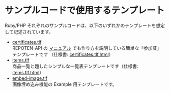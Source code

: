 # サンプルコードで使用するテンプレート

Ruby/PHP それぞれのサンプルコードは、以下のいずれかのテンプレートを想定して記述されています。

  * [certificates.tlf](https://github.com/repoten-api/examples/blob/master/beta/templates/certificates.tlf)  
    REPOTEN-API の [マニュアル](https://repoten-api.net/support/#manual) でも作り方を説明している簡単な「参加証」テンプレートです
    （仕様書: [certificates.tlf.html](https://github.com/repoten-api/examples/blob/master/beta/templates/certificates.tlf.html)）
  * [items.tlf](https://github.com/repoten-api/examples/blob/master/beta/templates/items.tlf)  
    商品一覧と題したシンプルな一覧表テンプレートです（仕様書: [items.tlf.html](https://github.com/repoten-api/examples/blob/master/beta/templates/items.tlf.html)）
  * [embed-image.tlf](https://github.com/repoten-api/examples/blob/master/beta/templates/embed-image.tlf)  
    画像埋め込み機能の Example 用テンプレートです。
